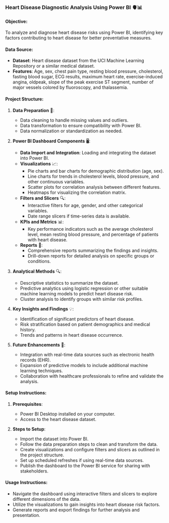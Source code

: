 ### Heart Disease Diagnostic Analysis Using Power BI 🫀📊



#### Objective:
To analyze and diagnose heart disease risks using Power BI, identifying key factors contributing to heart disease for better preventative measures.

#### Data Source:
- **Dataset**: Heart disease dataset from the UCI Machine Learning Repository or a similar medical dataset.
- **Features**: Age, sex, chest pain type, resting blood pressure, cholesterol, fasting blood sugar, ECG results, maximum heart rate, exercise-induced angina, oldpeak, slope of the peak exercise ST segment, number of major vessels colored by fluoroscopy, and thalassemia.

#### Project Structure:
1. **Data Preparation** 🧹:
    - Data cleaning to handle missing values and outliers.
    - Data transformation to ensure compatibility with Power BI.
    - Data normalization or standardization as needed.

2. **Power BI Dashboard Components** 🖥️:
    - **Data Import and Integration**: Loading and integrating the dataset into Power BI.
    - **Visualizations** 📈:
        - Pie charts and bar charts for demographic distribution (age, sex).
        - Line charts for trends in cholesterol levels, blood pressure, and other continuous variables.
        - Scatter plots for correlation analysis between different features.
        - Heatmaps for visualizing the correlation matrix.
    - **Filters and Slicers** 🔍:
        - Interactive filters for age, gender, and other categorical variables.
        - Date range slicers if time-series data is available.
    - **KPIs and Metrics** 📊:
        - Key performance indicators such as the average cholesterol level, mean resting blood pressure, and percentage of patients with heart disease.
    - **Reports** 📝:
        - Comprehensive reports summarizing the findings and insights.
        - Drill-down reports for detailed analysis on specific groups or conditions.

3. **Analytical Methods** 🔍:
    - Descriptive statistics to summarize the dataset.
    - Predictive analytics using logistic regression or other suitable machine learning models to predict heart disease risk.
    - Cluster analysis to identify groups with similar risk profiles.

4. **Key Insights and Findings** 💡:
    - Identification of significant predictors of heart disease.
    - Risk stratification based on patient demographics and medical history.
    - Trends and patterns in heart disease occurrence.



5. **Future Enhancements** 🔮:
    - Integration with real-time data sources such as electronic health records (EHR).
    - Expansion of predictive models to include additional machine learning techniques.
    - Collaboration with healthcare professionals to refine and validate the analysis.

#### Setup Instructions:
1. **Prerequisites**:
    - Power BI Desktop installed on your computer.
    - Access to the heart disease dataset.

2. **Steps to Setup**:
    - Import the dataset into Power BI.
    - Follow the data preparation steps to clean and transform the data.
    - Create visualizations and configure filters and slicers as outlined in the project structure.
    - Set up scheduled refreshes if using real-time data sources.
    - Publish the dashboard to the Power BI service for sharing with stakeholders.

#### Usage Instructions:
- Navigate the dashboard using interactive filters and slicers to explore different dimensions of the data.
- Utilize the visualizations to gain insights into heart disease risk factors.
- Generate reports and export findings for further analysis and presentation.
